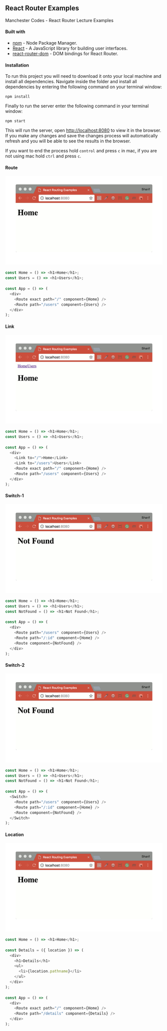 ## React Router Examples
Manchester Codes - React Router Lecture Examples

#### Built with
* [npm](https://www.npmjs.com/) - Node Package Manager.
* [React](https://reactjs.org/docs/add-react-to-an-existing-app.html) - A JavaScript library for building user interfaces.
* [react-router-dom](https://www.npmjs.com/package/react-router-dom) - DOM bindings for React Router.

#### Installation
To run this project you will need to download it onto your local machine and install all dependencies.
Navigate inside the folder and install all dependencies by entering the following command on your terminal window:
```
npm install
```
Finally to run the server enter the following command in your terminal window:
```
npm start
```
This will run the server, open [http://localhost:8080](http://localhost:8080) to view it in the browser. If you make any changes and save the changes process will automatically refresh and you will be able to see the results in the browser.

If you want to end the process hold `control` and press `c` in mac, if you are not using mac hold `ctrl` and press `c`.

#### Route
![Route](./src/img/route.gif)
```js
const Home = () => <h1>Home</h1>;
const Users = () => <h1>Users</h1>;

const App = () => (
  <div>
    <Route exact path="/" component={Home} />
    <Route path="/users" component={Users} />
  </div>
);
```

#### Link
![Link](./src/img/link.gif)
```js
const Home = () => <h1>Home</h1>;
const Users = () => <h1>Users</h1>;

const App = () => (
  <div>
    <Link to="/">Home</Link>
    <Link to="/users">Users</Link>
    <Route exact path="/" component={Home} />
    <Route path="/users" component={Users} />
  </div>
);
```

#### Switch-1
![Switch-1](./src/img/switch-1.gif)
```js
const Home = () => <h1>Home</h1>;
const Users = () => <h1>Users</h1>;
const NotFound = () => <h1>Not Found</h1>;

const App = () => (
  <div>
    <Route path="/users" component={Users} />
    <Route path="/:id" component={Home} />
    <Route component={NotFound} />
  </div>
);
```

#### Switch-2
![Switch-2](./src/img/switch-2.gif)
```js
const Home = () => <h1>Home</h1>;
const Users = () => <h1>Users</h1>;
const NotFound = () => <h1>Not Found</h1>;

const App = () => (
  <Switch>
    <Route path="/users" component={Users} />
    <Route path="/:id" component={Home} />
    <Route component={NotFound} />
  </Switch>
);
```

#### Location
![Location](./src/img/location.gif)
```js
const Home = () => <h1>Home</h1>;

const Details = ({ location }) => (
  <div>
    <h1>Details</h1>
    <ul>
      <li>{location.pathname}</li>
    </ul>
  </div>
);

const App = () => (
  <div>
    <Route exact path="/" component={Home} />
    <Route path="/details" component={Details} />
  </div>
);
```
